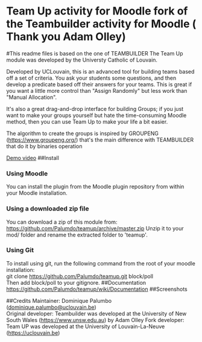 # Team Up activity for Moodle fork of the Teambuilder activity for Moodle ( Thank you Adam Olley)

#This readme files is based on the one of TEAMBUILDER
The Team Up module was developed by the Universty Catholic of Louvain.

Developed by UCLouvain, this is an advanced tool for building teams based off a set of criteria. 
You ask your students some questions, and then develop a predicate based off their answers for your teams. 
This is great if you want a little more control than "Assign Randomly" but less work than "Manual Allocation".

It's also a great drag-and-drop interface for building Groups; 
if you just want to make your groups yourself but hate the time-consuming Moodle method, then you can use Team Up to make your life a bit easier.

The algorithm to create the groups is inspired by GROUPENG (https://www.groupeng.org/) that's the main difference with TEAMBUILDER that do it by binaries operation

[Demo video](https://podcast.uclouvain.be/xrSPa06aT4)
##Install
### Using Moodle
You can install the plugin from the Moodle plugin repository from within your Moodle installation.
### Using a downloaded zip file
You can download a zip of this module from: https://github.com/Palumdo/teamup/archive/master.zip
Unzip it to your mod/ folder and rename the extracted folder to 'teamup'.
### Using Git
To install using git, run the following command from the root of your moodle installation:  
git clone https://github.com/Palumdo/teamup.git block/poll  
Then add block/poll to your gitignore.
##Documentation
https://github.com/Palumdo/teamup/wiki/Documentation
##Screenshots

##Credits
Maintainer: Dominique Palumbo (dominique.palumbo@uclouvain.be)  
Original developer: Teambuilder was developed at the University of New South Wales (https://www.unsw.edu.au) by Adam Olley
Fork developer: Team UP was developed at the University of Louvain-La-Neuve (https://uclouvain.be)
